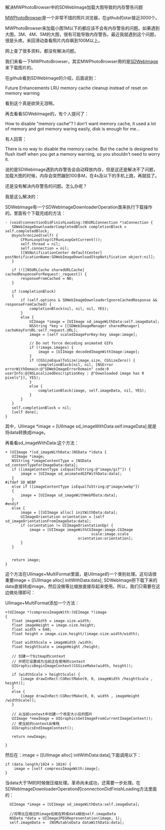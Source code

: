 解决MWPhotoBrowser中的SDWebImage加载大图导致的内存警告问题

[MWPhotoBrowser](https://github.com/mwaterfall/MWPhotoBrowser.git)是一个非常不错的照片浏览器，在github的star接近3000个。

MWPhotoBrowser来加载小图1M以下的都应该不会有内存警告的问题。如果遇到大图，3M、4M、5M的大图，很有可能导致内存警告。最近我就遇到这个问题，很是头疼。来回滑动查看照片内存飙到100M以上。

网上查了很多资料，都没有解决问题。

我们来看一下MWPhotoBrowser，其实MWPhotoBrowser用的是[SDWebImage](https://github.com/rs/SDWebImage.git)来下载图片的。

在github看到SDWebImage的介绍，后面说到：

Future Enhancements
LRU memory cache cleanup instead of reset on memory warning

看到这个真是欲哭无泪啊。

<!-- more -->

再去看看SDWebImage的，有个人提问了：

How to disable "memory cache"?  I don't want memory cache,  it used a lot of memory and got memory waring easily,  disk is enough for me...

有人回答：

There is no way to disable the memory cache. But the cache is designed to flush itself when you get a memory warning, so you shouldn't need to worry it.

说的是SDWebImage遇到内存警告会自动释放内存，但是这还是解决不了问题，加载大图的时候，内存会突然蹦到100多M，在4s及以下的手机上跑，再就挂了。

还是没有解决内存警告的问题。怎么办呢？

我是这么解决的：

SDWebImage有一个SDWebImageDownloaderOperation类来执行下载操作的。里面有个下载完成的方法：

```
- (void)connectionDidFinishLoading:(NSURLConnection *)aConnection {
   SDWebImageDownloaderCompletedBlock completionBlock = self.completedBlock;
   @synchronized(self) {
       CFRunLoopStop(CFRunLoopGetCurrent());
       self.thread = nil;
       self.connection = nil;
       [[NSNotificationCenter defaultCenter] postNotificationName:SDWebImageDownloadStopNotification object:nil];
   }

   if (![[NSURLCache sharedURLCache] cachedResponseForRequest:_request]) {
       responseFromCached = NO;
   }

   if (completionBlock)
   {
       if (self.options & SDWebImageDownloaderIgnoreCachedResponse && responseFromCached) {
           completionBlock(nil, nil, nil, YES);
       }
       else {
           UIImage *image = [UIImage sd_imageWithData:self.imageData];
           NSString *key = [[SDWebImageManager sharedManager] cacheKeyForURL:self.request.URL];
           image = [self scaledImageForKey:key image:image];

           // Do not force decoding animated GIFs
           if (!image.images) {
               image = [UIImage decodedImageWithImage:image];
           }
           if (CGSizeEqualToSize(image.size, CGSizeZero)) {
               completionBlock(nil, nil, [NSError errorWithDomain:@"SDWebImageErrorDomain" code:0 userInfo:@{NSLocalizedDescriptionKey : @"Downloaded image has 0 pixels"}], YES);
           }
           else {
               completionBlock(image, self.imageData, nil, YES);
           }
       }
   }
   self.completionBlock = nil;
   [self done];
}
```

其中，UIImage *image = [UIImage sd_imageWithData:self.imageData];就是将data转换成image。

再看看sd_imageWithData:这个方法：

```
+ (UIImage *)sd_imageWithData:(NSData *)data {
   UIImage *image;
   NSString *imageContentType = [NSData sd_contentTypeForImageData:data];
   if ([imageContentType isEqualToString:@"image/gif"]) {
       image = [UIImage sd_animatedGIFWithData:data];
   }
#ifdef SD_WEBP
   else if ([imageContentType isEqualToString:@"image/webp"])
   {
       image = [UIImage sd_imageWithWebPData:data];
   }
#endif
   else {
       image = [[UIImage alloc] initWithData:data];
       UIImageOrientation orientation = [self sd_imageOrientationFromImageData:data];
       if (orientation != UIImageOrientationUp) {
           image = [UIImage imageWithCGImage:image.CGImage
                                       scale:image.scale
                                 orientation:orientation];
       }
   }


   return image;
}
```

这个方法在UIImage+MultiFormat里面，是UIImage的一个类别处理。这句话很重要image = [[UIImage alloc] initWithData:data]; SDWebImage把下载下来的data直接转成image，然后没做等比缩放直接存起来使用。所以，我们只需要在这边做处理即可：

UIImage+MultiFormat添加一个方法：

```
+(UIImage *)compressImageWith:(UIImage *)image
{
   float imageWidth = image.size.width;
   float imageHeight = image.size.height;
   float width = 640;
   float height = image.size.height/(image.size.width/width);

   float widthScale = imageWidth /width;
   float heightScale = imageHeight /height;

   // 创建一个bitmap的context
   // 并把它设置成为当前正在使用的context
   UIGraphicsBeginImageContext(CGSizeMake(width, height));

   if (widthScale > heightScale) {
       [image drawInRect:CGRectMake(0, 0, imageWidth /heightScale , height)];
   }
   else {
       [image drawInRect:CGRectMake(0, 0, width , imageHeight /widthScale)];
   }

   // 从当前context中创建一个改变大小后的图片
   UIImage *newImage = UIGraphicsGetImageFromCurrentImageContext();
   // 使当前的context出堆栈
   UIGraphicsEndImageContext();

   return newImage;

}
```

然后在：image = [[UIImage alloc] initWithData:data];下面调用以下：

```
if (data.length/1024 > 1024) {
    image = [self compressImageWith:image];
}
```

当data大于1M的时候做压缩处理。革命尚未成功，还需要一步处理。在SDWebImageDownloaderOperation的connectionDidFinishLoading方法里面的：

```
  UIImage *image = [UIImage sd_imageWithData:self.imageData];

  //将等比压缩过的image在赋在转成data赋给self.imageData
  NSData *data = UIImageJPEGRepresentation(image, 1);
  self.imageData =  [NSMutableData dataWithData:data];
```

